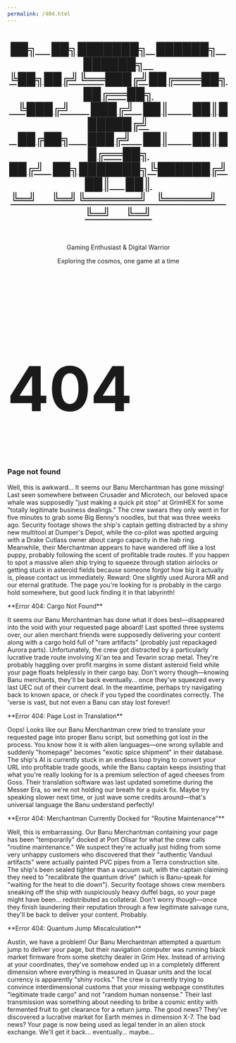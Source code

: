 ```yaml
---
permalink: /404.html
---
```

<div class="container">
    <header>
        <a class="no-underline" href="./" >
        <h1 class='xzor-ascii-banner'>██╗&nbsp;&nbsp;&nbsp;&nbsp;&nbsp;██╗███████╗&nbsp;&nbsp;&nbsp;██████╗&nbsp;&nbsp;&nbsp;██████╗&nbsp;&nbsp;&nbsp;<br>
             ╚██╗██╔╝╚══███╔╝██╔═══██╗██╔══██╗<br>
              &nbsp;&nbsp;&nbsp;╚███╔╝&nbsp;&nbsp;&nbsp;&nbsp;&nbsp;&nbsp;&nbsp;███╔╝&nbsp;&nbsp;&nbsp;██║&nbsp;&nbsp;&nbsp;&nbsp;&nbsp;&nbsp;&nbsp;&nbsp;██║██████╔╝<br>
            &nbsp;&nbsp;&nbsp;██╔██╗&nbsp;&nbsp;&nbsp;&nbsp;&nbsp;&nbsp;███╔╝&nbsp;&nbsp;&nbsp;&nbsp;██║&nbsp;&nbsp;&nbsp;&nbsp;&nbsp;&nbsp;&nbsp;&nbsp;██║██╔══██╗<br>
           ██╔╝&nbsp;&nbsp;&nbsp;██╗███████╗╚██████╔╝██║&nbsp;&nbsp;&nbsp;&nbsp;&nbsp;██║<br>
            ╚═╝&nbsp;&nbsp;&nbsp;&nbsp;&nbsp;╚═╝╚══════╝&nbsp;&nbsp;&nbsp;╚═════╝&nbsp;&nbsp;&nbsp;╚═╝&nbsp;&nbsp;&nbsp;&nbsp;&nbsp;╚═╝</h1></a><br>
        <p class="subtitle">Gaming Enthusiast & Digital Warrior</p>
        <p class="tagline">Exploring the cosmos, one game at a time</p>
    </header>

  
<div id="arbackground"></div>
<div class="artop">
  <h1 style="font-size: 10em;">404</h1>
  <h3>Page not found</h3>
 <p id="text1"> Well, this is awkward... It seems our Banu Merchantman has gone missing! Last seen somewhere between Crusader and Microtech, our beloved space whale was supposedly "just making a quick pit stop" at GrimHEX for some "totally legitimate business dealings." The crew swears they only went in for five minutes to grab some Big Benny's noodles, but that was three weeks ago. Security footage shows the ship's captain getting distracted by a shiny new multitool at Dumper's Depot, while the co-pilot was spotted arguing with a Drake Cutlass owner about cargo capacity in the hab ring. Meanwhile, their Merchantman appears to have wandered off like a lost puppy, probably following the scent of profitable trade routes. If you happen to spot a massive alien ship trying to squeeze through station airlocks or getting stuck in asteroid fields because someone forgot how big it actually is, please contact us immediately. Reward: One slightly used Aurora MR and our eternal gratitude. The page you're looking for is probably in the cargo hold somewhere, but good luck finding it in that labyrinth! </p>
  <p id="text2"> **Error 404: Cargo Not Found**<br>

It seems our Banu Merchantman has done what it does best—disappeared into the void with your requested page aboard! Last spotted three systems over, our alien merchant friends were supposedly delivering your content along with a cargo hold full of "rare artifacts" (probably just repackaged Aurora parts). Unfortunately, the crew got distracted by a particularly lucrative trade route involving Xi'an tea and Tevarin scrap metal. They're probably haggling over profit margins in some distant asteroid field while your page floats helplessly in their cargo bay. Don't worry though—knowing Banu merchants, they'll be back eventually... once they've squeezed every last UEC out of their current deal. In the meantime, perhaps try navigating back to known space, or check if you typed the coordinates correctly. The 'verse is vast, but not even a Banu can stay lost forever!</p>
  <p id="text3"> **Error 404: Page Lost in Translation**<br>

Oops! Looks like our Banu Merchantman crew tried to translate your requested page into proper Banu script, but something got lost in the process. You know how it is with alien languages—one wrong syllable and suddenly "homepage" becomes "exotic spice shipment" in their database. The ship's AI is currently stuck in an endless loop trying to convert your URL into profitable trade goods, while the Banu captain keeps insisting that what you're really looking for is a premium selection of aged cheeses from Goss. Their translation software was last updated sometime during the Messer Era, so we're not holding our breath for a quick fix. Maybe try speaking slower next time, or just wave some credits around—that's universal language the Banu understand perfectly! </p>
   <p id="text4"> **Error 404: Merchantman Currently Docked for "Routine Maintenance"**<br>

Well, this is embarrassing. Our Banu Merchantman containing your page has been "temporarily" docked at Port Olisar for what the crew calls "routine maintenance." We suspect they're actually just hiding from some very unhappy customers who discovered that their "authentic Vanduul artifacts" were actually painted PVC pipes from a Terra construction site. The ship's been sealed tighter than a vacuum suit, with the captain claiming they need to "recalibrate the quantum drive" (which is Banu-speak for "waiting for the heat to die down"). Security footage shows crew members sneaking off the ship with suspiciously heavy duffel bags, so your page might have been... redistributed as collateral. Don't worry though—once they finish laundering their reputation through a few legitimate salvage runs, they'll be back to deliver your content. Probably. </p>
 <p id="text5"> **Error 404: Quantum Jump Miscalculation**<br>

Austin, we have a problem! Our Banu Merchantman attempted a quantum jump to deliver your page, but their navigation computer was running black market firmware from some sketchy dealer in Grim Hex. Instead of arriving at your coordinates, they've somehow ended up in a completely different dimension where everything is measured in Quasar units and the local currency is apparently "shiny rocks." The crew is currently trying to convince interdimensional customs that your missing webpage constitutes "legitimate trade cargo" and not "random human nonsense." Their last transmission was something about needing to bribe a cosmic entity with fermented fruit to get clearance for a return jump. The good news? They've discovered a lucrative market for Earth memes in dimension X-7. The bad news? Your page is now being used as legal tender in an alien stock exchange. We'll get it back... eventually... maybe... </p>
</div>
  <div class="arcontainer fadeInAndOut" id="back-link" title="Click to go back.">
    <div>
      <div class="one"></div>
      <div class="two"></div>
      <div class="three"></div>
      <div class="four"></div>
    </div>
  </div>
</div>

<script>
function getRandomNumber() {
  return Math.floor(Math.random() * 5) + 1;
}
// Function to show one of the <p> elements based on the random number
function showRandomText() {
  const randomNumber = getRandomNumber();
  // Hide all <p> elements
  for (let i = 1; i <= 5; i++) {
    const textElement = document.getElementById(`text${i}`);
    textElement.style.display = 'none';
  }
  // Show the selected <p> element
  const selectedTextElement = document.getElementById(`text${randomNumber}`);
  selectedTextElement.style.display = 'block';
}
showRandomText();
</script>
<!-- [back](./) -->
